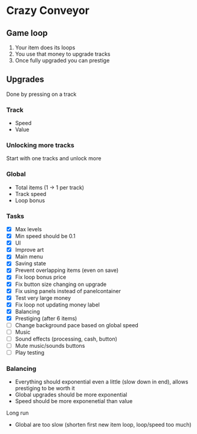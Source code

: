 # Crazy Conveyor

## Game loop

1. Your item does its loops
2. You use that money to upgrade tracks
3. Once fully upgraded you can prestige

## Upgrades
Done by pressing on a track

### Track
- Speed
- Value

### Unlocking more tracks
Start with one tracks and unlock more

### Global
- Total items (1 -> 1 per track)
- Track speed
- Loop bonus

### Tasks
- [x] Max levels
- [x] Min speed should be 0.1
- [x] UI
- [x] Improve art
- [x] Main menu
- [x] Saving state
- [x] Prevent overlapping items (even on save)
- [x] Fix loop bonus price
- [x] Fix button size changing on upgrade
- [x] Fix using panels instead of panelcontainer
- [x] Test very large money
- [x] Fix loop not updating money label
- [x] Balancing
- [x] Prestiging (after 6 items)
- [ ] Change background pace based on global speed
- [ ] Music
- [ ] Sound effects (processing, cash, button)
- [ ] Mute music/sounds buttons
- [ ] Play testing

### Balancing
- Everything should exponential even a little (slow down in end), allows prestiging to be worth it
- Global upgrades should be more exponential
- Speed should be more exponenetial than value

Long run
- Global are too slow (shorten first new item loop, loop/speed too much)

